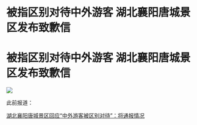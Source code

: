 # 被指区别对待中外游客 湖北襄阳唐城景区发布致歉信

# 被指区别对待中外游客 湖北襄阳唐城景区发布致歉信

![](https://inews.gtimg.com/news_bt/OcrcRjuen2AcOzlkRPTwP16msVueuKyrufUcnp4mTuTNoAA/1000)

此前报道：

[湖北襄阳唐城景区回应“中外游客被区别对待”：将通报情况](https://new.qq.com/rain/a/20230910A05UZE00)

